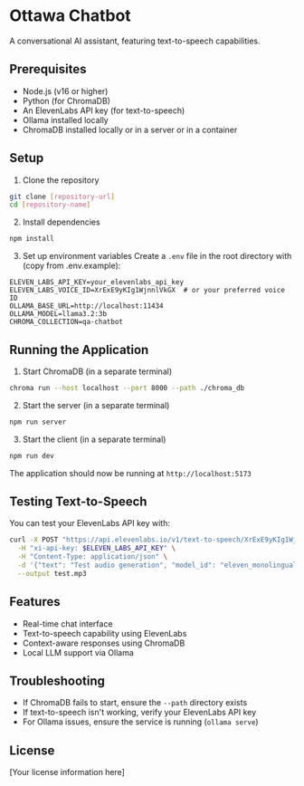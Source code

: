 # Ottawa Chatbot

A conversational AI assistant, featuring text-to-speech capabilities.

## Prerequisites

- Node.js (v16 or higher)
- Python (for ChromaDB)
- An ElevenLabs API key (for text-to-speech)
- Ollama installed locally
- ChromaDB installed locally or in a server or in a container

## Setup

1. Clone the repository
```bash
git clone [repository-url]
cd [repository-name]
```

2. Install dependencies
```bash
npm install
```

3. Set up environment variables
Create a `.env` file in the root directory with (copy from .env.example):
```env
ELEVEN_LABS_API_KEY=your_elevenlabs_api_key
ELEVEN_LABS_VOICE_ID=XrExE9yKIg1WjnnlVkGX  # or your preferred voice ID
OLLAMA_BASE_URL=http://localhost:11434
OLLAMA_MODEL=llama3.2:3b
CHROMA_COLLECTION=qa-chatbot
```

## Running the Application

1. Start ChromaDB (in a separate terminal)
```bash
chroma run --host localhost --port 8000 --path ./chroma_db
```

2. Start the server (in a separate terminal)
```bash
npm run server
```

3. Start the client (in a separate terminal)
```bash
npm run dev
```

The application should now be running at `http://localhost:5173`

## Testing Text-to-Speech

You can test your ElevenLabs API key with:
```bash
curl -X POST "https://api.elevenlabs.io/v1/text-to-speech/XrExE9yKIg1WjnnlVkGX" \
  -H "xi-api-key: $ELEVEN_LABS_API_KEY" \
  -H "Content-Type: application/json" \
  -d '{"text": "Test audio generation", "model_id": "eleven_monolingual_v1"}' \
  --output test.mp3
```

## Features

- Real-time chat interface
- Text-to-speech capability using ElevenLabs
- Context-aware responses using ChromaDB
- Local LLM support via Ollama

## Troubleshooting

- If ChromaDB fails to start, ensure the `--path` directory exists
- If text-to-speech isn't working, verify your ElevenLabs API key
- For Ollama issues, ensure the service is running (`ollama serve`)

## License

[Your license information here]